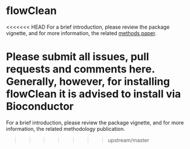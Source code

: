 flowClean
=========
<<<<<<< HEAD
For a brief introduction, please review the package vignette, and for more information, the related [methods paper](https://www.ncbi.nlm.nih.gov/pubmed/26990501).

Please submit all issues, pull requests and comments here.  Generally, however, for installing flowClean it is advised to install via Bioconductor
=======
For a brief introduction, please review the package vignette, and for more information, the related methodology publication.
>>>>>>> upstream/master

